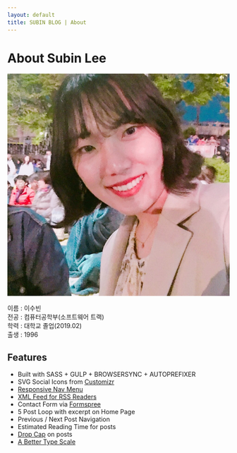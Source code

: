 ```yaml
---
layout: default
title: SUBIN BLOG | About
---
```


<div class="post">
	<h1 class="pageTitle">About Subin Lee</h1>
	<article>
	<div class="profile_img">
		<img src="/assets/img/profile.jpg">
	</div>
	<div class="profile_script">
		<p>이름 : 이수빈<br>
			전공 : 컴퓨터공학부(소프트웨어 트랙)<br>
			학력 : 대학교 졸업(2019.02)<br>
			출생 : 1996</p>
	</div>
	</article>
	<h2>Features</h2>
	<ul>
		<li>Built with SASS + GULP + BROWSERSYNC + AUTOPREFIXER</li>
  		<li>SVG Social Icons from <a href="http://customizr.net/icons/">Customizr</a></li>
  		<li><a href="http://responsive-nav.com/">Responsive Nav Menu</a></li>
  		<li><a href="https://github.com/snaptortoise/jekyll-rss-feeds">XML Feed for RSS Readers</a></li>
  		<li>Contact Form via <a href="http://formspree.io/">Formspree</a></li>
      <li>5 Post Loop with excerpt on Home Page</li>
  		<li>Previous / Next Post Navigation</li>
      <li>Estimated Reading Time for posts</li>
  		<li><a href="https://github.com/adobe-webplatform/dropcap.js">Drop Cap</a> on posts</li>
  		<li><a href="http://typecast.com/blog/a-more-modern-scale-for-web-typography">A Better Type Scale</a></li>
  	</ul>
</div>
